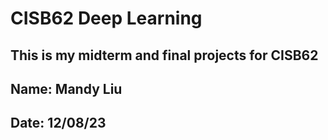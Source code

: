 # CISB62 Deep Learning

## This is my midterm and final projects for CISB62

## Name: Mandy Liu

## Date: 12/08/23

